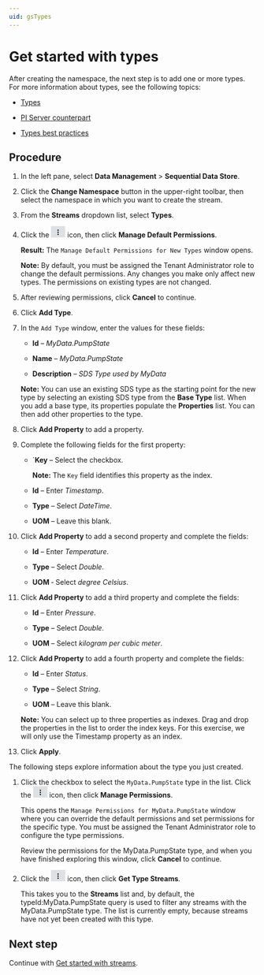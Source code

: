 ```yaml
---
uid: gsTypes
---
```


# Get started with types

After creating the namespace, the next step is to add one or more types. For more information about types, see the following topics:

- [Types](xref:ccTypes)

- [PI Server counterpart](xref:ccTypes#types-pi-server)

- [Types best practices](xref:bpTypes)

## Procedure

1. In the left pane, select **Data Management** > **Sequential Data Store**.

1. Click the **Change Namespace** button in the upper-right toolbar, then select the namespace in which you want to create the stream. 

1. From the **Streams** dropdown list, select **Types**.

1. Click the ![More Options button](images/more-options.png) icon, then click **Manage Default Permissions**.
 
   **Result:** The `Manage Default Permissions for New Types` window opens.

   **Note:** By default, you must be assigned the Tenant Administrator role to change the default permissions. Any changes you make only affect new types. The permissions on existing types are not changed.

1. After reviewing permissions, click **Cancel** to continue.

1. Click **Add Type**.

1. In the `Add Type` window, enter the values for these fields:

   - **Id** &ndash; *MyData.PumpState*

   - **Name** &ndash; *MyData.PumpState*

   - **Description** &ndash; *SDS Type used by MyData*

    **Note:** You can use an existing SDS type as the starting point for the new type by selecting an existing SDS type from the **Base Type** list. When you add a base type, its properties populate the **Properties** list. You can then add other properties to the type.

1. Click  **Add Property** to add a property.

1. Complete the following fields for the first property:

   - `**Key** &ndash; Select the checkbox.

     **Note:** The `Key` field identifies this property as the index. 

   - **Id** &ndash; Enter *Timestamp*.

   - **Type** &ndash; Select *DateTime*. <!-- Do we need to mention that you can filter by System or Tenant types? --> 

   - **UOM** &ndash; Leave this blank.

1. Click **Add Property** to add a second property and complete the fields:

   - **Id** &ndash; Enter *Temperature*.

   - **Type** &ndash; Select *Double*.

   - **UOM** &dash; Select *degree Celsius*.
   
1. Click **Add Property** to add a third property and complete the fields:

   - **Id** &ndash; Enter *Pressure*.

   - **Type** &ndash; Select *Double*.
   
   - **UOM** &ndash; Select *kilogram per cubic meter*.

1. Click  **Add Property** to add a fourth property and complete the fields:

      - **Id** &ndash; Enter *Status*.

      - **Type** &ndash; Select *String*.

      - **UOM** &ndash; Leave this blank.

      **Note:** You can select up to three properties as indexes. Drag and drop the properties in the list to order the index keys. For this exercise, we will only use the Timestamp property as an index.

1. Click **Apply**.

The following steps explore information about the type you just created.

1. Click the checkbox to select the `MyData.PumpState` type in the list. Click the ![More Options button](images/more-options.png) icon, then click **Manage Permissions**.

    This opens the `Manage Permissions for MyData.PumpState` window where you can override the default permissions and set permissions for the specific type. You must be assigned the Tenant Administrator role to configure the type permissions.

    Review the permissions for the MyData.PumpState type, and when you have finished exploring this window, click **Cancel** to continue. 

1. Click the ![More Options button](images/more-options.png) icon, then click **Get Type Streams**.

   This takes you to the **Streams** list and, by default, the typeId:MyData.PumpState query is used to filter any streams with the MyData.PumpState type. The list is currently empty, because streams have not yet been created with this type.

## Next step

Continue with [Get started with streams](xref:gsStreams).

